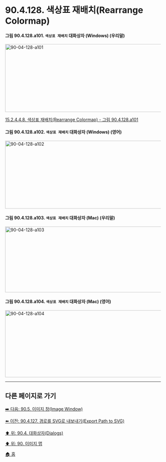 # 90.4.128. 색상표 재배치(Rearrange Colormap)

<a id="90-04-128-a101"></a>

#### 그림 90.4.128.a101. `색상표 재배치` 대화상자 (Windows) (우리말)
<img width="648" height="220" alt="90-04-128-a101" src="https://github.com/wonder13662/gimp/assets/15767104/ef8fc683-33fc-4dd2-8c6a-32aeb141fe06" />

[15.2.4.4.8. 색상표 재배치(Rearrange Colormap) - 그림 90.4.128.a101](./15-02-04-04-08-rearrange_colormap.md#90-04-128-a101)

<a id="90-04-128-a102"></a>

#### 그림 90.4.128.a102. `색상표 재배치` 대화상자 (Windows) (영어)
<img width="648" height="220" alt="90-04-128-a102" src="https://github.com/wonder13662/gimp/assets/15767104/2a4b7e3f-9d0d-4702-bf28-e521a04e0aed" />

<a id="90-04-128-a103"></a>

#### 그림 90.4.128.a103. `색상표 재배치` 대화상자 (Mac) (우리말)
<img width="647" height="213" alt="90-04-128-a103" src="https://github.com/wonder13662/gimp/assets/15767104/47c03723-2043-4570-8046-de8db335e7b6" />

<a id="90-04-128-a104"></a>

#### 그림 90.4.128.a104. `색상표 재배치` 대화상자 (Mac) (영어)
<img width="647" height="217" alt="90-04-128-a104" src="https://github.com/wonder13662/gimp/assets/15767104/a4ecce1e-3df2-4bbe-8d57-4827469ee411" />

***

## 다른 페이지로 가기

[➡️ 다음: 90.5. 이미지 창(Image Window)](./90-05-00-image_window.md)

[⬅️ 이전: 90.4.127. 경로를 SVG로 내보내기(Export Path to SVG)](./90-04-0127-export_path_to_svg.md)

[⬆️ 위: 90.4. 대화상자(Dialogs)](./90-04-0000-dialogs.md)

[⬆️ 위: 90. 이미지 맵](./90-00-image-map.md)

[🏠 홈](./00-home.md)